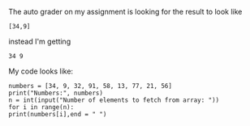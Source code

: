 The auto grader on my assignment is looking for the result to look like

    [34,9]

instead I'm getting

    34 9

My code looks like:

    ​numbers = [34, 9, 32, 91, 58, 13, 77, 21, 56] 
    print("Numbers:", numbers)
    n = int(input("Number of elements to fetch from array: "))
    for i in range(n):
    print(numbers[i],end = " ")
